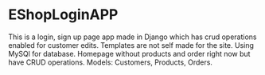 # EShopLoginAPP
This is a login, sign up page app made in Django which has crud operations enabled for customer edits. Templates are not self made for the site. Using MySQl for database. Homepage without products and order right now but have CRUD operations. Models: Customers, Products, Orders.
